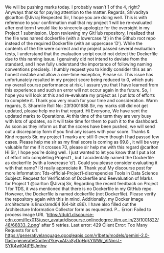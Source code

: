 We will be pushing marks today.
I probably wasn’t 1 of the 4, right? Anyways thanks for paying attention to the matter. Regards, Shivaditya
@carlton @Jivraj Respected Sir, I hope you are doing well. This is with reference to your confirmation mail that my project 1 will be re-evaluated after end term I would like to sincerely apologize for the oversight in my Project 1 submission. Upon reviewing my GitHub repository, I realized that the file was named dockerfile (with a lowercase ‘d’) in the Github root repo instead of the required Dockerfile (with an uppercase ‘D’). While the contents of the file were correct and my project passed several evaluation tests, I understand that the evaluation script could not detect the Dockerfile due to this naming issue. I genuinely did not intend to deviate from the standard, and I now fully understand the importance of following naming conventions precisely. I humbly request you to kindly consider this as an honest mistake and allow a one-time exception, Please sir. This issue has unfortunately resulted in my project score being reduced to 0, which puts my overall course performance at risk. I assure you that I have learned from this experience and such an error will not occur again in the future. So, I hope you will look at this and re-evaluate my project as I put lots of efforts to complete it. Thank you very much for your time and consideration. Warm regards, S. Sharmile Roll No: 23f3001688
Sir, my marks still did not get updated, please help me in that regard.
Hi Everyone, We have sent the updated marks to Operations. At this time of the term they are very busy with lots of updates, so it will take time for them to push it to the dashboard. As soon as they inform us that the scores have been pushed, we will send out a discrepancy form if you find any issues with your score. Thanks & Kind regards
Sir, my project 1 marks are still 0 even though I had passsd few cases. Please help me sir as my final score is coming as 69.8 , it will be very valuable for me if it crosses 70, please sir help me with this regard
@carlton Hi Sir, I hope you’re doing well. I just wanted to let you know that I put a lot of effort into completing Project1 , but I accidentally named the Dockerfile as dockerfile (with a lowercase ‘d’). Could you please consider evaluating it with that name? I’d really appreciate it. Thank you! My discourse post for more information: Tds-official-Project1-discrepencies Tools in Data Science Subject: Request for Verification of Dockerfile and Reevaluation of Marks for Project 1 @carlton @Jivraj Sir, 
Regarding the recent feedback on Project 1 for TDS, it was mentioned that there is no Dockerfile in my GitHub repo. However, the Dockerfile is named dockerfile (not Dockerfile). Please verify the repository again with this in mind. 
Additionally, my Docker image architecture is linux/amd64 (64-bit x86). I have also filled out the Architecture Information Collector form as requested. 
P…
Error: Failed to process image URL 'https://dub1.discourse-cdn.com/flex013/user_avatar/discourse.onlinedegree.iitm.ac.in/23f1001822/48/66833_2.png' after 5 retries. Last error: 429 Client Error: Too Many Requests for url: https://generativelanguage.googleapis.com/v1beta/models/gemini-2.0-flash:generateContent?key=AIzaSyDqHqkYWWr_VlNmsL-SYK4wKl4tPElJmhw
